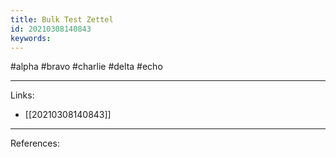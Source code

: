 ```yaml
---
title: Bulk Test Zettel
id: 20210308140843
keywords:
---
```

#alpha #bravo #charlie #delta #echo

---
Links:

- [[20210308140843]]

---
References:
